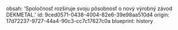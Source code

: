 obsah: 'Spoločnosť rozširuje svoju pôsobnosť o nový výrobný závod DEKMETAL.'
id: 9ced0571-0438-4004-82e6-39e98aa510d4
origin: 17d72237-9727-44a4-90c3-cc7c17627c0a
blueprint: history
